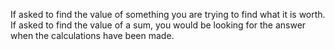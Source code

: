 If asked to find the value of something you are trying to find what it
is worth. If asked to find the value of a sum, you would be looking for
the answer when the calculations have been made.

